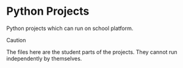 # Python Projects

Python projects which can run on school platform. 

> [!CAUTION]
> The files here are the student parts of the projects. They cannot run independently by themselves.  
